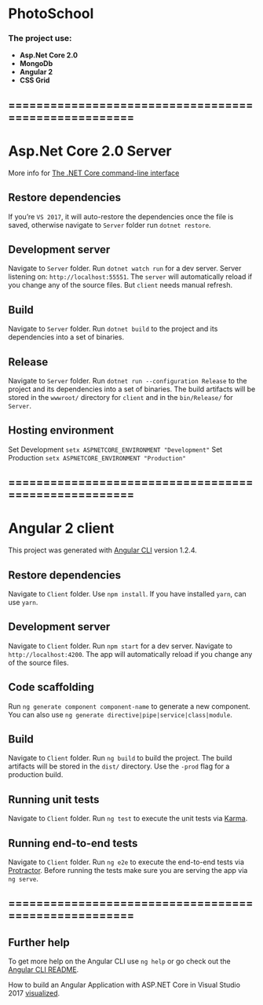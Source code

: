 # PhotoSchool

### The project use:
- **Asp.Net Core 2.0**
- **MongoDb** 
- **Angular 2**
- **CSS Grid** 

## =====================================================

# Asp.Net Core 2.0 Server

More info for [The .NET Core command-line interface](https://docs.microsoft.com/en-us/dotnet/core/tools/)

## Restore dependencies

If you’re `VS 2017`, it will auto-restore the dependencies once the file is saved, otherwise navigate to `Server` folder run `dotnet restore`.

## Development server

Navigate to `Server` folder. Run `dotnet watch run` for a dev server. Server listening on:  `http://localhost:55551`. The `server` will automatically reload if you change any of the source files. But `client` needs manual refresh.

## Build

Navigate to `Server` folder. Run `dotnet build` to the project and its dependencies into a set of binaries.

## Release

Navigate to `Server` folder. Run `dotnet run --configuration Release` to the project and its dependencies into a set of binaries. The build artifacts will be stored in the `wwwroot/` directory for `client` and in the `bin/Release/` for `Server`.

## Hosting environment

Set Development `setx ASPNETCORE_ENVIRONMENT "Development"`
Set Production `setx ASPNETCORE_ENVIRONMENT "Production"`


## =====================================================


# Angular 2 client

This project was generated with [Angular CLI](https://github.com/angular/angular-cli) version 1.2.4.

## Restore dependencies

Navigate to `Client` folder. Use `npm install`.
If you have installed `yarn`, can use `yarn`.

## Development server

Navigate to `Client` folder. Run `npm start` for a dev server. Navigate to `http://localhost:4200`. The app will automatically reload if you change any of the source files.

## Code scaffolding

Run `ng generate component component-name` to generate a new component. You can also use `ng generate directive|pipe|service|class|module`.

## Build

Navigate to `Client` folder. Run `ng build` to build the project. The build artifacts will be stored in the `dist/` directory. Use the `-prod` flag for a production build.

## Running unit tests

Navigate to `Client` folder. Run `ng test` to execute the unit tests via [Karma](https://karma-runner.github.io).

## Running end-to-end tests

Navigate to `Client` folder. Run `ng e2e` to execute the end-to-end tests via [Protractor](http://www.protractortest.org/).
Before running the tests make sure you are serving the app via `ng serve`.


## =====================================================


## Further help

To get more help on the Angular CLI use `ng help` or go check out the [Angular CLI README](https://github.com/angular/angular-cli/blob/master/README.md).

How to build an Angular Application with ASP.NET Core in Visual Studio 2017 [visualized](https://medium.com/@levifuller/building-an-angular-application-with-asp-net-core-in-visual-studio-2017-visualized-f4b163830eaa).